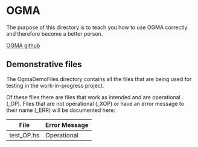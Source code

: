 # OGMA

The purpose of this directory is to teach you how to use OGMA correctly and therefore become a better person.

[OGMA github](https://github.com/nasa/ogma)

## Demonstrative files

The OgmaDemoFiles directory contains all the files that are being used for testing in the work-in-progress project.

Of these files there are files that work as intended and are operational (_OP).
Files that are not operational (_XOP) or have an error message to their name (_ERR) will be documented here:

| File | Error Message |
| ----------- | ----------- |
| test_OP.hs  | Operational |
